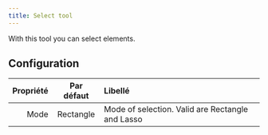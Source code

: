 ```yaml
---
title: Select tool
---
```


With this tool you can select elements.

## Configuration

| Propriété | Par défaut | Libellé                                                          |
| --------: | :--------: | :--------------------------------------------------------------- |
|      Mode |  Rectangle | Mode of selection. Valid are Rectangle and Lasso |
